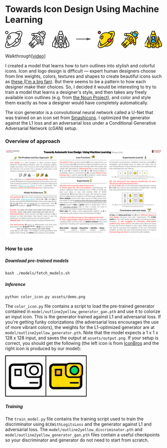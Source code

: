 # Towards Icon Design Using Machine Learning

![icon conversion](/assets/conversion.png)

Walkthrough[[video]](https://youtu.be/rFnMdFkjpAE)

I created a model that learns how to turn outlines into stylish and colorful icons. Icon and logo design is difficult — expert human designers choose from line weights, colors, textures and shapes to create beautiful icons such as [these (I'm a big fan)](https://dribbble.com/yoga). But there seems to be a pattern to how each designer make their choices. So, I decided it would be interesting to try to train a model that learns a designer's style, and then takes any freely available icon outlines (e.g. from [the Noun Project](https://thenounproject.com/)), and color and style them exactly as how a designer would have completely automatically.

The icon generator is a convolutional neural network called a U-Net that was trained on an icon set from [Smashicons](smashicons.com). I optimized the generator against the L1 loss and an adversarial loss under a Conditional Generative Adversarial Network (cGAN) setup.

### Overview of approach

![poster](/assets/poster.svg)

### How to use

##### Download pre-trained models

```
bash ./models/fetch_models.sh
```

##### Inference

```
python color_icon.py assets/demo.png
```

The `color_icon.py` file contains a script to load the pre-trained generator contained in `model/outline2yellow_generator_gan.pth` and use it to colorize an input icon. This is the generator trained against L1 and adversarial loss. If you're getting funky colorizations (the adversarial loss encourages the use of more vibrant colors), the weights for the L1-optimized generator are at `model/outline2yellow_generator.pth`. Note that the model expects a 1 x 1 x 128 x 128 input, and saves the output at `assets/output.png`. If your setup is correct, you should get the following (the left icon is from [IconBros](https://www.iconbros.com/) and the right icon is produced by our model):

![output](/assets/output.jpg)

##### Training

The `train_model.py` file contains the training script used to train the discriminator using `BCEWithLogitsLoss` and the generator against L1 and adversarial loss. The `model/outline2yellow_discriminator.pth` and `model/outline2yellow_generator_gan.pth` files contain a useful checkpoints so your discriminator and generator do not need to start from scratch.
